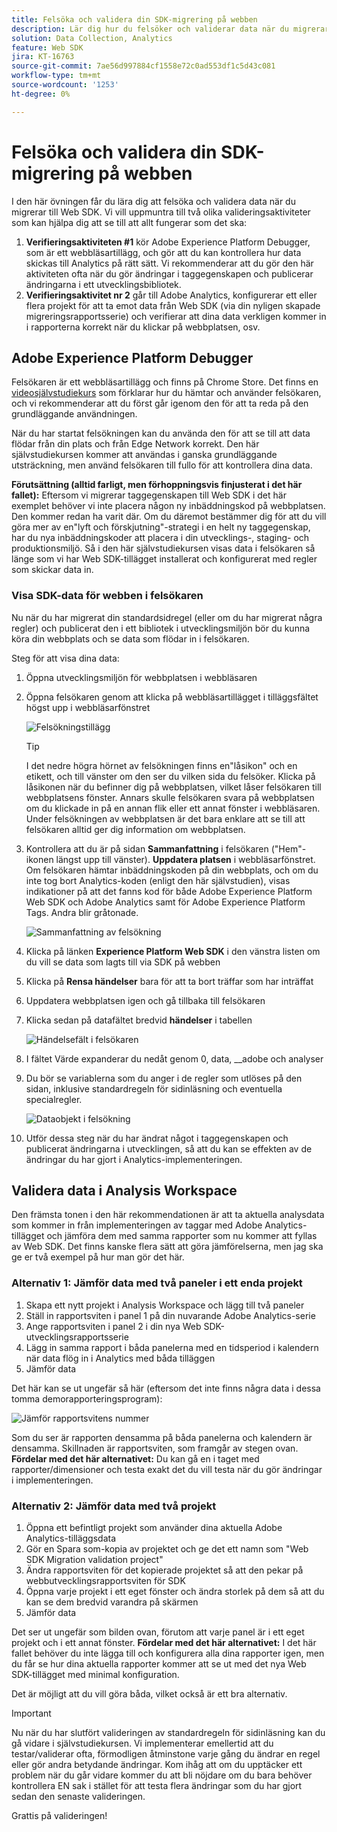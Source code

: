 ```yaml
---
title: Felsöka och validera din SDK-migrering på webben
description: Lär dig hur du felsöker och validerar data när du migrerar till SDK på webben
solution: Data Collection, Analytics
feature: Web SDK
jira: KT-16763
source-git-commit: 7ae56d997884cf1558e72c0ad553df1c5d43c081
workflow-type: tm+mt
source-wordcount: '1253'
ht-degree: 0%

---
```



# Felsöka och validera din SDK-migrering på webben

I den här övningen får du lära dig att felsöka och validera data när du migrerar till Web SDK. Vi vill uppmuntra till två olika valideringsaktiviteter som kan hjälpa dig att se till att allt fungerar som det ska:

1. **Verifieringsaktiviteten #1** kör Adobe Experience Platform Debugger, som är ett webbläsartillägg, och gör att du kan kontrollera hur data skickas till Analytics på rätt sätt. Vi rekommenderar att du gör den här aktiviteten ofta när du gör ändringar i taggegenskapen och publicerar ändringarna i ett utvecklingsbibliotek.
1. **Verifieringsaktivitet nr 2** går till Adobe Analytics, konfigurerar ett eller flera projekt för att ta emot data från Web SDK (via din nyligen skapade migreringsrapportsserie) och verifierar att dina data verkligen kommer in i rapporterna korrekt när du klickar på webbplatsen, osv.

## Adobe Experience Platform Debugger

Felsökaren är ett webbläsartillägg och finns på Chrome Store. Det finns en [videosjälvstudiekurs](https://experienceleague.adobe.com/en/docs/platform-learn/data-collection/debugger/overview) som förklarar hur du hämtar och använder felsökaren, och vi rekommenderar att du först går igenom den för att ta reda på den grundläggande användningen.

När du har startat felsökningen kan du använda den för att se till att data flödar från din plats och från Edge Network korrekt. Den här självstudiekursen kommer att användas i ganska grundläggande utsträckning, men använd felsökaren till fullo för att kontrollera dina data.

**Förutsättning (alltid farligt, men förhoppningsvis finjusterat i det här fallet):** Eftersom vi migrerar taggegenskapen till Web SDK i det här exemplet behöver vi inte placera någon ny inbäddningskod på webbplatsen. Den kommer redan ha varit där. Om du däremot bestämmer dig för att du vill göra mer av en&quot;lyft och förskjutning&quot;-strategi i en helt ny taggegenskap, har du nya inbäddningskoder att placera i din utvecklings-, staging- och produktionsmiljö. Så i den här självstudiekursen visas data i felsökaren så länge som vi har Web SDK-tillägget installerat och konfigurerat med regler som skickar data in.

### Visa SDK-data för webben i felsökaren

Nu när du har migrerat din standardsidregel (eller om du har migrerat några regler) och publicerat den i ett bibliotek i utvecklingsmiljön bör du kunna köra din webbplats och se data som flödar in i felsökaren.

Steg för att visa dina data:

1. Öppna utvecklingsmiljön för webbplatsen i webbläsaren
1. Öppna felsökaren genom att klicka på webbläsartillägget i tilläggsfältet högst upp i webbläsarfönstret

   ![Felsökningstillägg](assets/debugger-extension.jpg)

   >[!TIP]
   >
   >I det nedre högra hörnet av felsökningen finns en&quot;låsikon&quot; och en etikett, och till vänster om den ser du vilken sida du felsöker. Klicka på låsikonen när du befinner dig på webbplatsen, vilket låser felsökaren till webbplatsens fönster. Annars skulle felsökaren svara på webbplatsen om du klickade in på en annan flik eller ett annat fönster i webbläsaren. Under felsökningen av webbplatsen är det bara enklare att se till att felsökaren alltid ger dig information om webbplatsen.

1. Kontrollera att du är på sidan **Sammanfattning** i felsökaren (&quot;Hem&quot;-ikonen längst upp till vänster). **Uppdatera platsen** i webbläsarfönstret. Om felsökaren hämtar inbäddningskoden på din webbplats, och om du inte tog bort Analytics-koden (enligt den här självstudien), visas indikationer på att det fanns kod för både Adobe Experience Platform Web SDK och Adobe Analytics samt för Adobe Experience Platform Tags. Andra blir gråtonade.

   ![Sammanfattning av felsökning](assets/debugger-summary.jpg)

1. Klicka på länken **Experience Platform Web SDK** i den vänstra listen om du vill se data som lagts till via SDK på webben
1. Klicka på **Rensa händelser** bara för att ta bort träffar som har inträffat
1. Uppdatera webbplatsen igen och gå tillbaka till felsökaren
1. Klicka sedan på datafältet bredvid **händelser** i tabellen

   ![Händelsefält i felsökaren](assets/events-field-in-debugger.jpg)

1. I fältet Värde expanderar du nedåt genom 0, data, __adobe och analyser
1. Du bör se variablerna som du anger i de regler som utlöses på den sidan, inklusive standardregeln för sidinläsning och eventuella specialregler.

   ![Dataobjekt i felsökning](assets/data-object-in-debugger.jpg)

1. Utför dessa steg när du har ändrat något i taggegenskapen och publicerat ändringarna i utvecklingen, så att du kan se effekten av de ändringar du har gjort i Analytics-implementeringen.

## Validera data i Analysis Workspace

Den främsta tonen i den här rekommendationen är att ta aktuella analysdata som kommer in från implementeringen av taggar med Adobe Analytics-tillägget och jämföra dem med samma rapporter som nu kommer att fyllas av Web SDK.
Det finns kanske flera sätt att göra jämförelserna, men jag ska ge er två exempel på hur man gör det här.

### Alternativ 1: Jämför data med två paneler i ett enda projekt

1. Skapa ett nytt projekt i Analysis Workspace och lägg till två paneler
1. Ställ in rapportsviten i panel 1 på din nuvarande Adobe Analytics-serie
1. Ange rapportsviten i panel 2 i din nya Web SDK-utvecklingsrapportsserie
1. Lägg in samma rapport i båda panelerna med en tidsperiod i kalendern när data flög in i Analytics med båda tilläggen
1. Jämför data

Det här kan se ut ungefär så här (eftersom det inte finns några data i dessa tomma demorapporteringsprogram):

![Jämför rapportsvitens nummer](assets/compare-report-suite-numbers-panels.jpg)

Som du ser är rapporten densamma på båda panelerna och kalendern är densamma. Skillnaden är rapportsviten, som framgår av stegen ovan.
**Fördelar med det här alternativet:** Du kan gå en i taget med rapporter/dimensioner och testa exakt det du vill testa när du gör ändringar i implementeringen.

### Alternativ 2: Jämför data med två projekt

1. Öppna ett befintligt projekt som använder dina aktuella Adobe Analytics-tilläggsdata
1. Gör en Spara som-kopia av projektet och ge det ett namn som &quot;Web SDK Migration validation project&quot;
1. Ändra rapportsviten för det kopierade projektet så att den pekar på webbutvecklingsrapportsviten för SDK
1. Öppna varje projekt i ett eget fönster och ändra storlek på dem så att du kan se dem bredvid varandra på skärmen
1. Jämför data

Det ser ut ungefär som bilden ovan, förutom att varje panel är i ett eget projekt och i ett annat fönster.
**Fördelar med det här alternativet:** I det här fallet behöver du inte lägga till och konfigurera alla dina rapporter igen, men du får se hur dina aktuella rapporter kommer att se ut med det nya Web SDK-tillägget med minimal konfiguration.

Det är möjligt att du vill göra båda, vilket också är ett bra alternativ.

>[!IMPORTANT]
>
>Nu när du har slutfört valideringen av standardregeln för sidinläsning kan du gå vidare i självstudiekursen. Vi implementerar emellertid att du testar/validerar ofta, förmodligen åtminstone varje gång du ändrar en regel eller gör andra betydande ändringar. Kom ihåg att om du upptäcker ett problem när du går vidare kommer du att bli nöjdare om du bara behöver kontrollera EN sak i stället för att testa flera ändringar som du har gjort sedan den senaste valideringen.

Grattis på valideringen!
